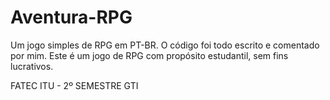 Aventura-RPG
============

Um jogo simples de RPG em PT-BR. O código foi todo escrito e comentado por mim.
Este é um jogo de RPG com propósito estudantil, sem fins lucrativos.

FATEC ITU - 2º SEMESTRE GTI

